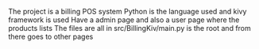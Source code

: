 The project is a billing POS system
Python is the language used and kivy framework is used
Have a admin page and also a user page where the products lists 
The files are all in src/BillingKiv/main.py is the root and from
there goes to other pages 